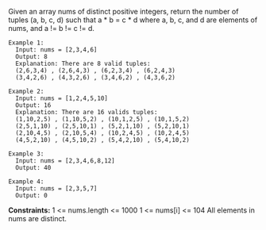 Given an array nums of distinct positive integers, return the number of tuples (a, b, c, d) such that a * b = c * d where a, b, c, and d are elements of nums, and a != b != c != d.

 
```
Example 1:
  Input: nums = [2,3,4,6]
  Output: 8
  Explanation: There are 8 valid tuples:
  (2,6,3,4) , (2,6,4,3) , (6,2,3,4) , (6,2,4,3)
  (3,4,2,6) , (4,3,2,6) , (3,4,6,2) , (4,3,6,2)

Example 2:
  Input: nums = [1,2,4,5,10]
  Output: 16
  Explanation: There are 16 valids tuples:
  (1,10,2,5) , (1,10,5,2) , (10,1,2,5) , (10,1,5,2)
  (2,5,1,10) , (2,5,10,1) , (5,2,1,10) , (5,2,10,1)
  (2,10,4,5) , (2,10,5,4) , (10,2,4,5) , (10,2,4,5)
  (4,5,2,10) , (4,5,10,2) , (5,4,2,10) , (5,4,10,2)

Example 3:
  Input: nums = [2,3,4,6,8,12]
  Output: 40

Example 4:
  Input: nums = [2,3,5,7]
  Output: 0
``` 

**Constraints:**
  1 <= nums.length <= 1000
  1 <= nums[i] <= 104
  All elements in nums are distinct.